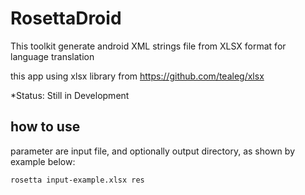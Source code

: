 RosettaDroid
============

This toolkit generate android XML strings file from XLSX format for language translation

this app using xlsx library from https://github.com/tealeg/xlsx


*Status: Still in Development

## how to use
parameter are input file, and optionally output directory, as shown by example below:

    rosetta input-example.xlsx res
